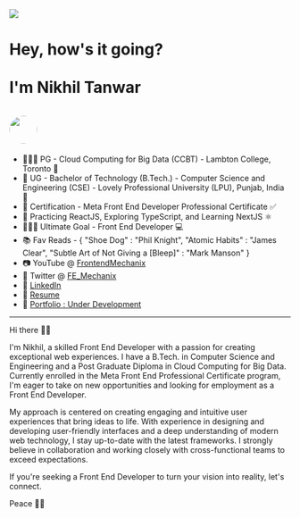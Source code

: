 <img src="https://media.licdn.com/dms/image/D5616AQEq8iqy2VheCA/profile-displaybackgroundimage-shrink_350_1400/0/1685914627594?e=1698278400&v=beta&t=XDszZRQj2uxSAhHISmlxjwOQYzm5xdgytwXseAWkJuw" />

<h1>Hey, how's it going? <br /><br /> I'm Nikhil Tanwar <br /><br /> <img src="https://pbs.twimg.com/profile_images/1695604699943084032/3VP0rNEM_400x400.jpg" style="height:50px;width:50px;border-radius:50px" /></h1>

- 👨🏼‍🎓 PG - Cloud Computing for Big Data (CCBT) - Lambton College, Toronto 🍁
- 📕 UG - Bachelor of Technology (B.Tech.) - Computer Science and Engineering (CSE) - Lovely Professional University (LPU), Punjab, India 🪷
- 📃 Certification - Meta Front End Developer Professional Certificate ✅
- 🔭 Practicing ReactJS, Exploring TypeScript, and Learning NextJS ⚛️
- 👨🏼‍💻 Ultimate Goal - Front End Developer 💻
- 📚 Fav Reads - {
    "Shoe Dog" : "Phil Knight",
    "Atomic Habits" : "James Clear", 
    "Subtle Art of Not Giving a [Bleep]" : "Mark Manson"
}
- 📷 YouTube @ <a href="https://www.youtube.com/@frontendmechanix" target = "_blank" >FrontendMechanix</a>
- 🐤 Twitter @ <a href="https://twitter.com/FE_Mechanix" target = "_blank" >FE_Mechanix</a>
- 💼 <a href="https://www.linkedin.com/in/nikhil-tanwar-76b247128/">LinkedIn</a>
- 📄 <a href="https://drive.google.com/file/d/1jQQNu0ypywifmuxGpnef0c7biaQYsNS7/view"/>Resume</a>
- 🚧 <a href="https://niktan.netlify.app/"/>Portfolio : Under Development</a>
<hr />

<p>
    Hi there 👋🏽

I'm Nikhil, a skilled Front End Developer with a passion for creating exceptional web experiences. I have a B.Tech. in Computer Science and Engineering and a Post Graduate Diploma in Cloud Computing for Big Data. Currently enrolled in the Meta Front End Professional Certificate program, I'm eager to take on new opportunities and looking for employment as a Front End Developer. 

My approach is centered on creating engaging and intuitive user experiences that bring ideas to life. With experience in designing and developing user-friendly interfaces and a deep understanding of modern web technology, I stay up-to-date with the latest frameworks. I strongly believe in collaboration and working closely with cross-functional teams to exceed expectations. 

If you're seeking a Front End Developer to turn your vision into reality, let's connect.

Peace ✌🏼
</p>
<!--
**NikNT/NikNT** is a ✨ _special_ ✨ repository because its `README.md` (this file) appears on your GitHub profile.

Here are some ideas to get you started:

- 🔭 I’m currently working on ...
- 🌱 I’m currently learning ...
- 👯 I’m looking to collaborate on ...
- 🤔 I’m looking for help with ...
- 💬 Ask me about ...
- 📫 How to reach me: ...
- 😄 Pronouns: ...
- ⚡ Fun fact: ...

[![@niktan's Holopin board](https://holopin.io/api/user/board?user=niktan)](https://holopin.io/@niktan)
-->
